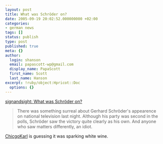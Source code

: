 ```yaml
---
layout: post
title: What was Schröder on?
date: 2005-09-19 20:02:52.000000000 +02:00
categories:
- german news
tags: []
status: publish
type: post
published: true
meta: {}
author:
  login: shanson
  email: papascott-wp@gmail.com
  display_name: PapaScott
  first_name: Scott
  last_name: Hanson
excerpt: !ruby/object:Hpricot::Doc
  options: {}
---
```

<p><a href="http://www.signandsight.com/features/369.html" title="What was Schr&ouml;der on? - signandsight">signandsight: What was Schr&ouml;der on?</a></p>
<blockquote><p>There was something surreal about Gerhard Schr&ouml;der's appearence on national television last night. Although his party was second in the polls, Schr&ouml;der saw the victory quite clearly as his own. And anyone who saw matters differently, an idiot.</p></blockquote>
<p><a href="http://chicagokarl.de/2005/09/19/elefanten-runde" title="ChicagoKarl &raquo; Blog Archive &raquo; Elefanten Runde">ChicgoKarl</a> is guessing it was sparking white wine.</p>
